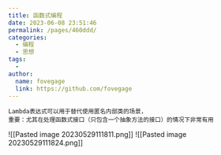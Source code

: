 ```yaml
---
title: 函数式编程
date: 2023-06-08 23:51:46
permalink: /pages/460ddd/
categories:
  - 编程
  - 思想
tags:
  - 
author: 
  name: fovegage
  link: https://github.com/fovegage
---
```

```
Lambda表达式可以用于替代使用匿名内部类的场景，
重要：尤其在处理函数式接口（只包含一个抽象方法的接口）的情况下非常有用
```
![[Pasted image 20230529111811.png]]
![[Pasted image 20230529111824.png]]